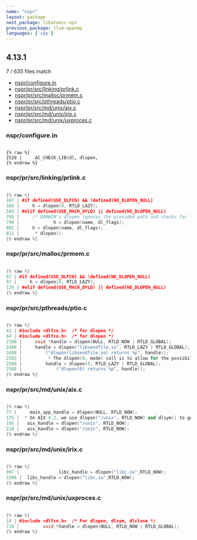 ```yaml
---
name: "nspr"
layout: package
next_package: libatomic-ops
previous_package: llvm-openmp
languages: ['cpp']
---
```

## 4.13.1
7 / 635 files match

 - [nspr/configure.in](#nsprconfigurein)
 - [nspr/pr/src/linking/prlink.c](#nsprprsrclinkingprlinkc)
 - [nspr/pr/src/malloc/prmem.c](#nsprprsrcmallocprmemc)
 - [nspr/pr/src/pthreads/ptio.c](#nsprprsrcpthreadsptioc)
 - [nspr/pr/src/md/unix/aix.c](#nsprprsrcmdunixaixc)
 - [nspr/pr/src/md/unix/irix.c](#nsprprsrcmdunixirixc)
 - [nspr/pr/src/md/unix/uxproces.c](#nsprprsrcmdunixuxprocesc)

### nspr/configure.in

```

{% raw %}
2520 |     AC_CHECK_LIB(dl, dlopen,
{% endraw %}

```
### nspr/pr/src/linking/prlink.c

```cpp

{% raw %}
167 | #if defined(USE_DLFCN) && !defined(NO_DLOPEN_NULL)
168 |     h = dlopen(0, RTLD_LAZY);
183 | #elif defined(USE_MACH_DYLD) || defined(NO_DLOPEN_NULL)
795 |     /* DARWIN's dlopen ignores the provided path and checks for the */
799 |             h = dlopen(name, dl_flags);
802 |     h = dlopen(name, dl_flags);
811 |      * dlopen().
{% endraw %}

```
### nspr/pr/src/malloc/prmem.c

```cpp

{% raw %}
87 | #if defined(USE_DLFCN) && !defined(NO_DLOPEN_NULL)
97 |     h = dlopen(0, RTLD_LAZY);
120 | #elif defined(USE_MACH_DYLD) || defined(NO_DLOPEN_NULL)
{% endraw %}

```
### nspr/pr/src/pthreads/ptio.c

```cpp

{% raw %}
42 | #include <dlfcn.h>  /* for dlopen */
64 | #include <dlfcn.h>  /* for dlopen */
2106 |     void *handle = dlopen(NULL, RTLD_NOW | RTLD_GLOBAL);
2496 |     handle = dlopen("libsendfile.so", RTLD_LAZY | RTLD_GLOBAL);
2498 |         ("dlopen(libsendfile.so) returns %p", handle));
2502 |          * The dlopen(0, mode) call is to allow for the possibility that
2506 |         handle = dlopen(0, RTLD_LAZY | RTLD_GLOBAL);
2508 |             ("dlopen(0) returns %p", handle));
{% endraw %}

```
### nspr/pr/src/md/unix/aix.c

```cpp

{% raw %}
77 |     main_app_handle = dlopen(NULL, RTLD_NOW);
175 |  * On AIX 4.2, we use dlopen("/unix", RTLD_NOW) and dlsym() to get
195 | 	aix_handle = dlopen("/unix", RTLD_NOW);
218 | 	aix_handle = dlopen("/unix", RTLD_NOW);
{% endraw %}

```
### nspr/pr/src/md/unix/irix.c

```cpp

{% raw %}
997 | 				libc_handle = dlopen("libc.so",RTLD_NOW);
1506 | 	libc_handle = dlopen("libc.so",RTLD_NOW);
{% endraw %}

```
### nspr/pr/src/md/unix/uxproces.c

```cpp

{% raw %}
14 | #include <dlfcn.h>  /* For dlopen, dlsym, dlclose */
716 |         void *handle = dlopen(NULL, RTLD_NOW | RTLD_GLOBAL);
{% endraw %}

```